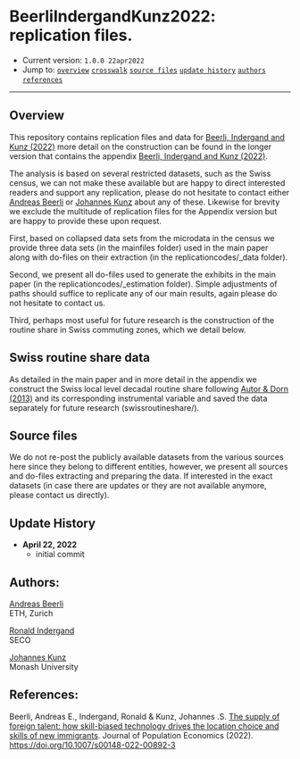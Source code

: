 # BeerliIndergandKunz2022: replication files.

- Current version: `1.0.0 22apr2022`
- Jump to: [`overview`](#overview) [`crosswalk`](#crosswalk) [`source files`](#source-files) [`update history`](#update-history) [`authors`](#authors) [`references`](#references)

-----------

## Overview 

This repository contains replication files and data for [Beerli, Indergand and Kunz (2022)](https://doi.org/10.1007/s00148-022-00892-3) more detail on the construction can be found in the longer version that contains the appendix [Beerli, Indergand and Kunz (2022)](https://papers.ssrn.com/sol3/papers.cfm?abstract_id=3674880). 

The analysis is based on several restricted datasets, such as the Swiss census, we can not make these available but are happy to direct interested readers and support any replication, please do not hesitate to contact either [Andreas Beerli](mailto:beerli@kof.ethz.ch) or [Johannes Kunz](mailto:johannes.kunz@monash.edu) about any of these. Likewise for brevity we exclude the multitude of replication files for the Appendix version but are happy to provide these upon request. 

First, based on collapsed data sets from the microdata in the census we provide three data sets (in the mainfiles folder) used in the main paper along with do-files on their extraction (in the replicationcodes/_data folder). 

Second, we present all do-files used to generate the exhibits in the main paper (in the replicationcodes/_estimation folder). Simple adjustments of paths should suffice to replicate any of our main results, again please do not hesitate to contact us. 

Third, perhaps most useful for future research is the construction of the routine share in Swiss commuting zones, which we detail below. 

## Swiss routine share data

As detailed in the main paper and in more detail in the appendix we construct the Swiss local level decadal routine share following [Autor & Dorn (2013)](https://www.ddorn.net/papers/Autor-Dorn-LowSkillServices-Polarization.pdf) and its corresponding instrumental variable and saved the data separately for future research (swissroutineshare/). 

## Source files  

We do not re-post the publicly available datasets from the various sources here since they belong to different entities, however, we present all sources and do-files extracting and preparing the data. If interested in the exact datasets (in case there are updates or they are not available anymore, please contact us directly). 


## Update History
* **April 22, 2022**
  - initial commit
  

## Authors:

[Andreas Beerli](https://andreasbeerli.com)
<br>ETH, Zurich 

[Ronald Indergand](https://www.linkedin.com/in/ronald-indergand-0a0a10112/?originalSubdomain=ch)
<br>SECO 

[Johannes Kunz](https://sites.google.com/site/johannesskunz/)
<br>Monash University 

## References: 

Beerli, Andreas E., Indergand, Ronald & Kunz, Johannes .S. [The supply of foreign talent: how skill-biased technology drives the location choice and skills of new immigrants](https://doi.org/10.1007/s00148-022-00892-3). Journal of Population Economics (2022). https://doi.org/10.1007/s00148-022-00892-3



